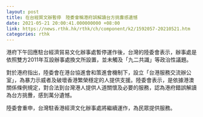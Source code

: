 ```yaml
---
layout: post
title: 在台經貿文辦暫停　陸委會稱港府誤解讀台方挑釁感遺憾
date: 2021-05-21 20:00:41.000000000 +08:00
link: https://news.rthk.hk/rthk/ch/component/k2/1592057-20210521.htm
categories: rthk
---
```


港府下午回應駐台經濟貿易文化辦事處暫停運作後，台灣的陸委會表示，辦事處是依照雙方2011年互設辦事處換文所設置，並未觸及「九二共識」等政治性議題。

對於港府指出，陸委會在港台協進會和策進會機制下，設立「台港服務交流辦公室」，為暴力示威者及破壞香港繁榮穩定的人提供支援。陸委會表示，是依據港澳關係條例規定，對合法到台灣港人提供人道關懷及必要的服務，認為港府錯誤解讀為台方挑釁，感到萬分遺憾。

陸委會重申，台灣駐香港經濟文化辦事處將繼續運作，為民眾提供服務。
